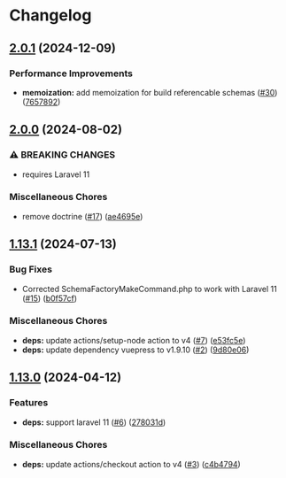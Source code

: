 # Changelog

## [2.0.1](https://github.com/TartanLeGrand/laravel-openapi/compare/v2.0.0...v2.0.1) (2024-12-09)


### Performance Improvements

* **memoization:** add memoization for build referencable schemas ([#30](https://github.com/TartanLeGrand/laravel-openapi/issues/30)) ([7657892](https://github.com/TartanLeGrand/laravel-openapi/commit/765789290c4b43dedf3f7e4f96ef32cbe82a9087))

## [2.0.0](https://github.com/TartanLeGrand/laravel-openapi/compare/v1.13.1...v2.0.0) (2024-08-02)


### ⚠ BREAKING CHANGES

* requires Laravel 11

### Miscellaneous Chores

* remove doctrine ([#17](https://github.com/TartanLeGrand/laravel-openapi/issues/17)) ([ae4695e](https://github.com/TartanLeGrand/laravel-openapi/commit/ae4695e9973fe6b9e70c4c132bdc324c57075635))

## [1.13.1](https://github.com/TartanLeGrand/laravel-openapi/compare/v1.13.0...v1.13.1) (2024-07-13)


### Bug Fixes

* Corrected SchemaFactoryMakeCommand.php to work with Laravel 11 ([#15](https://github.com/TartanLeGrand/laravel-openapi/issues/15)) ([b0f57cf](https://github.com/TartanLeGrand/laravel-openapi/commit/b0f57cf0b56a0edbe686a0202631e9cfc9b8283a))


### Miscellaneous Chores

* **deps:** update actions/setup-node action to v4 ([#7](https://github.com/TartanLeGrand/laravel-openapi/issues/7)) ([e53fc5e](https://github.com/TartanLeGrand/laravel-openapi/commit/e53fc5e09aadbbc40f63cfa236155e57a23630a6))
* **deps:** update dependency vuepress to v1.9.10 ([#2](https://github.com/TartanLeGrand/laravel-openapi/issues/2)) ([9d80e06](https://github.com/TartanLeGrand/laravel-openapi/commit/9d80e069c75cb65fe73a5fcd6f994e3c453a15f7))

## [1.13.0](https://github.com/TartanLeGrand/laravel-openapi/compare/v1.12.0...v1.13.0) (2024-04-12)


### Features

* **deps:** support laravel 11 ([#6](https://github.com/TartanLeGrand/laravel-openapi/issues/6)) ([278031d](https://github.com/TartanLeGrand/laravel-openapi/commit/278031da0d02bcc6b204ab61390e7e4c91de391d))


### Miscellaneous Chores

* **deps:** update actions/checkout action to v4 ([#3](https://github.com/TartanLeGrand/laravel-openapi/issues/3)) ([c4b4794](https://github.com/TartanLeGrand/laravel-openapi/commit/c4b479401102b88bd6e6ea06ba2610288dbb292d))

